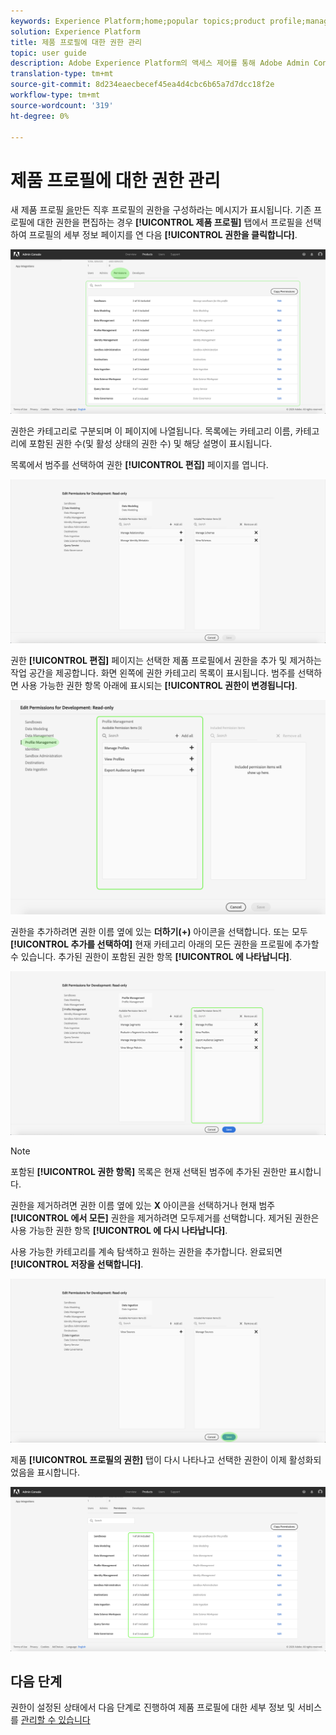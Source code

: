```yaml
---
keywords: Experience Platform;home;popular topics;product profile;manage permissions
solution: Experience Platform
title: 제품 프로필에 대한 권한 관리
topic: user guide
description: Adobe Experience Platform의 액세스 제어를 통해 Adobe Admin Console을 사용하여 다양한 플랫폼 기능에 대한 역할 및 권한을 관리할 수 있습니다. 이 문서는 플랫폼의 제품 프로필에 대한 권한을 관리하는 방법에 대한 가이드로 사용됩니다.
translation-type: tm+mt
source-git-commit: 8d234eaecbecef45ea4d4cbc6b65a7d7dcc18f2e
workflow-type: tm+mt
source-wordcount: '319'
ht-degree: 0%

---
```



# 제품 프로필에 대한 권한 관리

새 제품 프로필 [을](#create-a-new-product-profile)만든 직후 프로필의 권한을 구성하라는 메시지가 표시됩니다. 기존 프로필에 대한 권한을 편집하는 경우 **[!UICONTROL 제품 프로필]** 탭에서 프로필을 선택하여 프로필의 세부 정보 페이지를 연 다음 **[!UICONTROL 권한을 클릭합니다]**.

![프로필 권한](../images/profile-permissions.png)

권한은 카테고리로 구분되며 이 페이지에 나열됩니다. 목록에는 카테고리 이름, 카테고리에 포함된 권한 수(및 활성 상태의 권한 수) 및 해당 설명이 표시됩니다.

목록에서 범주를 선택하여 권한 **[!UICONTROL 편집]** 페이지를 엽니다.

![편집 권한](../images/edit-permissions.png)

권한 **[!UICONTROL 편집]** 페이지는 선택한 제품 프로필에서 권한을 추가 및 제거하는 작업 공간을 제공합니다. 화면 왼쪽에 권한 카테고리 목록이 표시됩니다. 범주를 선택하면 사용 가능한 권한 항목 아래에 표시되는 **[!UICONTROL 권한이 변경됩니다]**.

![change-permissions-category](../images/change-permissions-category.png)

권한을 추가하려면 권한 이름 옆에 있는 **더하기(+)** 아이콘을 선택합니다. 또는 모두 **[!UICONTROL 추가를 선택하여]** 현재 카테고리 아래의 모든 권한을 프로필에 추가할 수 있습니다. 추가된 권한이 포함된 권한 항목 **[!UICONTROL 에 나타납니다]**.

![추가 권한](../images/add-permissions.png)

>[!NOTE]
>
>포함된 **[!UICONTROL 권한 항목]** 목록은 현재 선택된 범주에 추가된 권한만 표시합니다.

권한을 제거하려면 권한 이름 옆에 있는 **X** 아이콘을 선택하거나 현재 범주 **[!UICONTROL 에서 모든]** 권한을 제거하려면 모두제거를 선택합니다. 제거된 권한은 사용 가능한 권한 항목 **[!UICONTROL 에 다시 나타납니다]**.

사용 가능한 카테고리를 계속 탐색하고 원하는 권한을 추가합니다. 완료되면 **[!UICONTROL 저장을 선택합니다]**.

![permissions-finish](../images/permissions-finish.png)

제품 **[!UICONTROL 프로필의 권한]** 탭이 다시 나타나고 선택한 권한이 이제 활성화되었음을 표시합니다.

![추가 권한](../images/added-permissions.png)

## 다음 단계

권한이 설정된 상태에서 다음 단계로 진행하여 제품 프로필에 대한 세부 정보 및 서비스를 [관리할 수 있습니다](details-and-services.md)